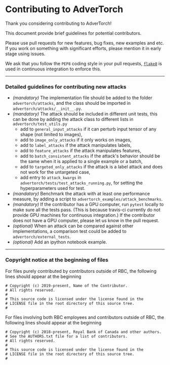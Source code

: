 # Contributing to AdverTorch

Thank you considering contributing to AdverTorch!

This document provide brief guidelines for potential contributors.

Please use pull requests for new features, bug fixes, new examples and etc. If you work on something with significant efforts, please mention it in early stage using issues.

We ask that you follow the `PEP8` coding style in your pull requests, [`flake8`](http://flake8.pycqa.org/) is used in continuous integration to enforce this.

---
### Detailed guidelines for contributing new attacks
- *(mandatory)* The implementation file should be added to the folder `advertorch/attacks`, and the class should be imported in `advertorch/attacks/__init__.py`.
- *(mandatory)* The attack should be included in different unit tests, this can be done by adding the attack class to different lists in `advertorch/test_utils.py`
    + add to `general_input_attacks` if it can perturb input tensor of any shape (not limited to images),
    + add to `image_only_attacks` if it only works on images,
    + add to `label_attacks` if the attack manipulates labels,
    + add to `feature_attacks` if the attack manipulates features,
    + add to `batch_consistent_attacks` if the attack's behavior should be the same when it is applied to a single example or a batch,
    + add to `targeted_only_attacks` if the attack is a label attack and does not work for the untargeted case,
    + add entry to `attack_kwargs` in `advertorch/tests/test_attacks_running.py`, for setting the hyperparameters used for test.
- *(mandatory)* Benchmark the attack with at least one performance measure, by adding a script to `advertorch_examples/attack_benchmarks`.
- *(mandatory)* If the contributor has a GPU computer, run `pytest` locally to make sure all the tests pass. (This is because travis-ci currently do not provide GPU machines for continuous integration.) If the contributor does not have a GPU computer, please let us know in the pull request. 
- *(optional)* When an attack can be compared against other implementations, a comparison test could be added to `advertorch/external_tests`.
- *(optional)* Add an ipython notebook example.

---
### Copyright notice at the beginning of files

For files purely contributed by contributors outside of RBC, the following lines should appear at the beginning
```
# Copyright (c) 2019-present, Name of the Contributor.
# All rights reserved.
#
# This source code is licensed under the license found in the
# LICENSE file in the root directory of this source tree.
#
```

For files involving both RBC employees and 
contributors outside of RBC, the following lines should appear at the beginning
```
# Copyright (c) 2018-present, Royal Bank of Canada and other authors.
# See the AUTHORS.txt file for a list of contributors.
# All rights reserved.
#
# This source code is licensed under the license found in the
# LICENSE file in the root directory of this source tree.
#
```
